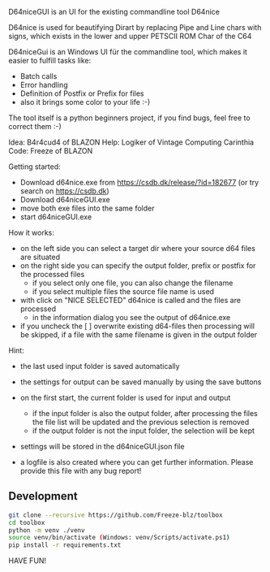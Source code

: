 D64niceGUI is an UI for the existing commandline tool D64nice

D64nice is used for beautifying Dirart by replacing Pipe and Line chars with signs, which exists in the lower and upper PETSCII ROM Char of the C64

D64niceGui is an Windows UI für the commandline tool, which makes it easier to fulfill tasks like:

- Batch calls
- Error handling
- Definition of Postfix or Prefix for files
- also it brings some color to your life :-)

The tool itself is a python beginners project, if you find bugs, feel free to correct them :-)

Idea: B4r4cud4 of BLAZON
Help: Logiker of Vintage Computing Carinthia
Code: Freeze of BLAZON

Getting started:

- Download d64nice.exe from https://csdb.dk/release/?id=182677 (or try search on https://csdb.dk)
- Download d64niceGUI.exe
- move both exe files into the same folder
- start d64niceGUI.exe

How it works:
- on the left side you can select a target dir where your source d64 files are situated
- on the right side you can specify the output folder, prefix or postfix for the processed files
  - if you select only one file, you can also change the filename
  - if you select multiple files the source file name is used
- with click on "NICE SELECTED" d64nice is called and the files are processed
  - in the information dialog you see the output of d64nice.exe
- if you uncheck the [ ] overwrite existing d64-files then processing will be skipped, if a file with the same filename is given in the output folder

Hint:
- the last used input folder is saved automatically
- the settings for output can be saved manually by using the save buttons
- on the first start, the current folder is used for input and output
  - if the input folder is also the output folder, after processing the files the file list will be updated and the previous selection is removed
  - if the output folder is not the input folder, the selection will be kept
- settings will be stored in the d64niceGUI.json file

- a logfile is also created where you can get further information. Please provide this file with any bug report!

## Development

```bash
git clone --recursive https://github.com/Freeze-blz/toolbox
cd toolbox
python -m venv ./venv
source venv/bin/activate (Windows: venv/Scripts/activate.ps1)
pip install -r requirements.txt
```

HAVE FUN!


